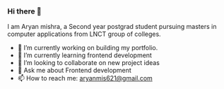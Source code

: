 ### Hi there 👋

I am Aryan mishra, a Second year postgrad student pursuing masters in computer applications from LNCT group of colleges.

- 🔭 I’m currently working on building my portfolio.
- 🌱 I’m currently learning frontend development
- 👯 I’m looking to collaborate on new project ideas
- 💬 Ask me about Frontend development
- 📫 How to reach me: aryanmis621@gmail.com
  
